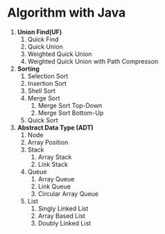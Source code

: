 # Algorithm with Java

1. **Union Find(UF)**
   1. Quick Find
   2. Quick Union
   3. Weighted Quick Union
   4. Weighted Quick Union with Path Compresson
2. **Sorting**
   1. Selection Sort
   2. Insertion Sort
   3. Shell Sort
   4. Merge Sort
      1. Merge Sort Top-Down
      2. Merge Sort Bottom-Up
   5. Quick Sort
3. **Abstract Data Type (ADT)**
   1. Node
   2. Array Position
   3. Stack
      1. Array Stack
      2. Link Stack
   4. Queue
      1. Array Queue
      2. Link Queue
      3. Circular Array Queue
   5. List
      1. Singly Linked List
      2. Array Based List
      3. Doubly Linked List